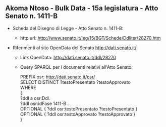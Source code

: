 ## Akoma Ntoso - Bulk Data - 15a legislatura - Atto Senato n. 1411-B ##

* Scheda del Disegno di Legge - Atto Senato n. 1411-B:
	* http url: http://www.senato.it/leg/15/BGT/Schede/Ddliter/28270.htm

* Riferimenti al sito OpenData del Senato http://dati.senato.it/:
	* Link OpenData: http://dati.senato.it/ddl/28270
	* Query SPARQL per i documenti relativi all'Atto Senato:

        PREFIX osr: <http://dati.senato.it/osr/>  
		SELECT DISTINCT ?testoPresentato ?testoApprovato  
		WHERE  
		{  
		    ?ddl a osr:Ddl.  
		    ?ddl osr:idFase 1411-B .  
		    OPTIONAL { ?ddl osr:testoPresentato ?testoPresentato }  
		    OPTIONAL { ?ddl osr:testoApprovato ?testoApprovato }  
		}
		